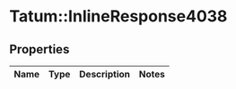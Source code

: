 # Tatum::InlineResponse4038

## Properties
Name | Type | Description | Notes
------------ | ------------- | ------------- | -------------

